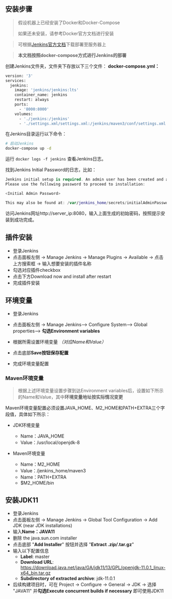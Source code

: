 ## 安装步骤

>假设机器上已经安装了Docker和Docker-Compose
>
>如果还未安装，请参考Docker官方文档进行安装

>可根据[Jenkins官方文档](https://www.jenkins.io/doc/book/installing/)下载部署至服务器上

>**本文档按照docker-compose方式进行Jenkins的部署**

创建Jenkins文件夹，文件夹下存放以下三个文件：
 **docker-compose.yml：**

```bash
version: '3'
services:
  jenkins:
    image: 'jenkins/jenkins:lts'
    container_name: jenkins
    restart: always
    ports:
      - '8000:8000'
    volumes:
      - './jenkins:/jenkins'
      - './settings.xml/settings.xml:/jenkins/maven3/conf/settings.xml'
```

在Jenkins目录运行以下命令：

```bash
# 启动Jenkins
docker-compose up -d
```

运行 `docker logs -f jenkins` 查看Jenkins日志。

找到Jenkins Initial Password的日志，比如：

```swift
Jenkins initial setup is required. An admin user has been created and a password generated.
Please use the following password to proceed to installation:

<Initial Admin Password>

This may also be found at: /var/jenkins_home/secrets/initialAdminPassword
```

访问Jenkins网址http://server_ip:8080，输入上面生成的初始密码，按照提示安装到成功完成。
## 插件安装

- 登录Jenkins
- 点击面板左侧 -> Manage Jenkins -> Manage Plugins -> Available -> 点击上方搜索框 -> 输入想要安装的插件名称
- 勾选对应插件checkbox
- 点击下方Download now and install after restart
- 完成插件安装

## 环境变量

- 登录Jenkins
- 点击面板左侧 -> Manage Jenkins--> Configure System--> Global properties--> **勾选Environment variables**
- 根据所需设置环境变量 *（对应Name和Value）*

- 点击底部**Save按钮保存配置**
- 完成环境变量配置

### Maven环境变量

>根据上述环境变量设置步骤到达Environment variables后，设置如下所示的Name和Value，其中**环境变量地址按实际情况变更**

Maven环境变量配置必须设置JAVA_HOME、M2_HOME和PATH+EXTRA三个字段值，具体如下所示：

- JDK环境变量
  - Name：JAVA_HOME
  - Value：/usr/local/openjdk-8

- Maven环境变量
  - Name：M2_HOME
  - Value：/jenkins_home/maven3
  - Name：PATH+EXTRA
  - $M2_HOME/bin

## 安装JDK11

- 登录Jenkins
- 点击面板左侧 -> Manage Jenkins -> Global Tool Configuration -> Add JDK (near JDK installations)
- 输入**Name：JAVA11**
- 删除 the java.sun.com installer
- 点击底部 "**Add Installer**" 按钮并选择 "**Extract *.zip/*.tar.gz**"
- 输入以下配置信息
  - **Label**: master
  - **Download URL**: https://download.java.net/java/GA/jdk11/13/GPL/openjdk-11.0.1_linux-x64_bin.tar.gz
  - **Subdirectory of extracted archive**: jdk-11.0.1
- 后续构建项目时，可在 Project -> Configure ->  General -> JDK -> 选择 "JAVA11" 并**勾选Execute concurrent builds if necessary** 即可使用JDK11

